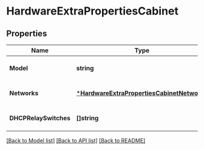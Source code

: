 # HardwareExtraPropertiesCabinet

## Properties
Name | Type | Description | Notes
------------ | ------------- | ------------- | -------------
**Model** | **string** |  | [optional] [default to null]
**Networks** | [***HardwareExtraPropertiesCabinetNetworks**](hardware_extra_properties_cabinet_Networks.md) |  | [optional] [default to null]
**DHCPRelaySwitches** | **[]string** |  | [optional] [default to null]

[[Back to Model list]](../README.md#documentation-for-models) [[Back to API list]](../README.md#documentation-for-api-endpoints) [[Back to README]](../README.md)

